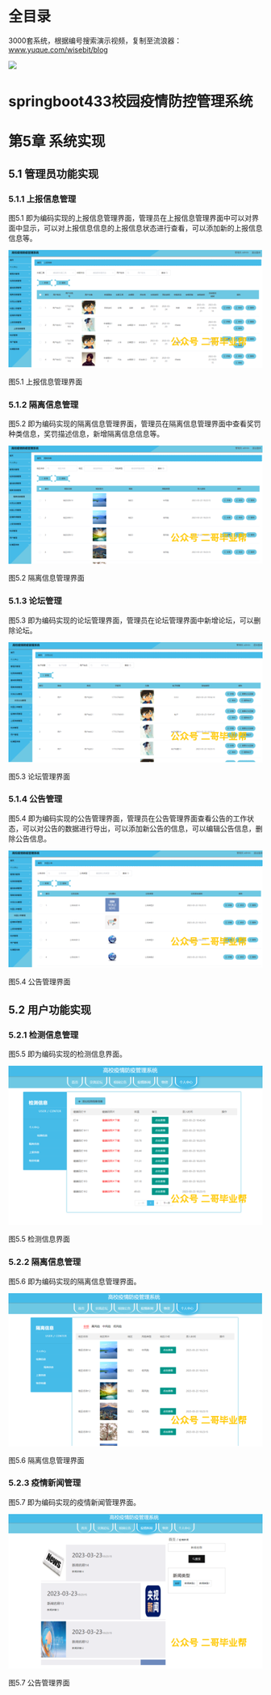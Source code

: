 # 全目录

3000套系统，根据编号搜索演示视频，复制至流浪器：www.yuque.com/wisebit/blog


![](https://bitwise.oss-cn-heyuan.aliyuncs.com/2024/11/06/qq_wechat.png)

# springboot433校园疫情防控管理系统

# 第5章 系统实现

## 5.1 管理员功能实现
### 5.1.1 上报信息管理
图5.1 即为编码实现的上报信息管理界面，管理员在上报信息管理界面中可以对界面中显示，可以对上报信息信息的上报信息状态进行查看，可以添加新的上报信息信息等。

![](/md/blog.014.png)

图5.1 上报信息管理界面
### 5.1.2 隔离信息管理
图5.2 即为编码实现的隔离信息管理界面，管理员在隔离信息管理界面中查看奖罚种类信息，奖罚描述信息，新增隔离信息信息等。

![](/md/blog.015.png)

图5.2 隔离信息管理界面
### 5.1.3 论坛管理
图5.3 即为编码实现的论坛管理界面，管理员在论坛管理界面中新增论坛，可以删除论坛。

![](/md/blog.016.png)

图5.3 论坛管理界面
### 5.1.4 公告管理
图5.4 即为编码实现的公告管理界面，管理员在公告管理界面查看公告的工作状态，可以对公告的数据进行导出，可以添加新公告的信息，可以编辑公告信息，删除公告信息。

![](/md/blog.017.png)

图5.4 公告管理界面
## 5.2 用户功能实现
### 5.2.1 检测信息管理
图5.5 即为编码实现的检测信息界面。

![](/md/blog.018.png)

图5.5 检测信息界面
### 5.2.2 隔离信息管理
图5.6 即为编码实现的隔离信息管理界面。

![](/md/blog.019.png)

图5.6 隔离信息管理界面
### 5.2.3 疫情新闻管理
图5.7 即为编码实现的疫情新闻管理界面。

![](/md/blog.020.png)

图5.7 公告管理界面



